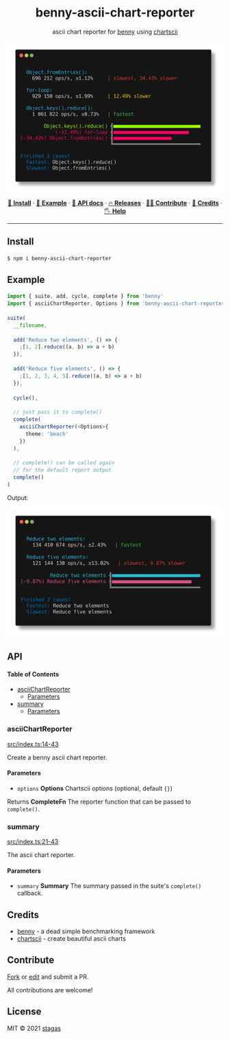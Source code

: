 <h1 align="center">benny-ascii-chart-reporter</h1>

<p align="center">
ascii chart reporter for <a href="https://github.com/caderek/benny">benny</a> using <a href="https://github.com/tool3/chartscii">chartscii</a>
</p>

<img align="center" src="screenshot.png">

<p align="center">
   <a href="#install">        🔧 <strong>Install</strong></a>
 · <a href="#example">        🧩 <strong>Example</strong></a>
 · <a href="#api">            📜 <strong>API docs</strong></a>
 · <a href="https://github.com/stagas/benny-ascii-chart-reporter/releases"> 🔥 <strong>Releases</strong></a>
 · <a href="#contribute">     💪🏼 <strong>Contribute</strong></a>
 · <a href="#credits">        🍻 <strong>Credits</strong></a>
 · <a href="https://github.com/stagas/benny-ascii-chart-reporter/issues">   🖐️ <strong>Help</strong></a>
</p>

---

## Install

```sh
$ npm i benny-ascii-chart-reporter
```

## Example

```ts
import { suite, add, cycle, complete } from 'benny'
import { asciiChartReporter, Options } from 'benny-ascii-chart-reporter'

suite(
  __filename,

  add('Reduce two elements', () => {
    ;[1, 2].reduce((a, b) => a + b)
  }),

  add('Reduce five elements', () => {
    ;[1, 2, 3, 4, 5].reduce((a, b) => a + b)
  }),

  cycle(),

  // just pass it to complete()
  complete(
    asciiChartReporter(<Options>{
      theme: 'beach'
    })
  ),

  // complete() can be called again
  // for the default report output
  complete()
)
```

Output:

<img src="example.png">

## API

<!-- Generated by documentation.js. Update this documentation by updating the source code. -->

#### Table of Contents

- [asciiChartReporter](#asciichartreporter)
  - [Parameters](#parameters)
- [summary](#summary)
  - [Parameters](#parameters-1)

### asciiChartReporter

[src/index.ts:14-43](https://github.com/stagas/benny-ascii-chart-reporter/blob/1b2ca486cc2a51cdea7acca81964c0f005a57230/src/index.ts#L14-L43 'Source code on GitHub')

Create a benny ascii chart reporter.

#### Parameters

- `options` **Options** Chartscii options (optional, default `{}`)

Returns **CompleteFn** The reporter function that can be passed to `complete()`.

### summary

[src/index.ts:21-43](https://github.com/stagas/benny-ascii-chart-reporter/blob/1b2ca486cc2a51cdea7acca81964c0f005a57230/src/index.ts#L21-L43 'Source code on GitHub')

The ascii chart reporter.

#### Parameters

- `summary` **Summary** The summary passed in the suite's `complete()` callback.

## Credits

- [benny](https://github.com/caderek/benny) - a dead simple benchmarking framework
- [chartscii](https://github.com/tool3/chartscii) - create beautiful ascii charts

## Contribute

[Fork](https://github.com/stagas/benny-ascii-chart-reporter/fork) or
[edit](https://github.dev/stagas/benny-ascii-chart-reporter) and submit a PR.

All contributions are welcome!

## License

MIT © 2021
[stagas](https://github.com/stagas)
